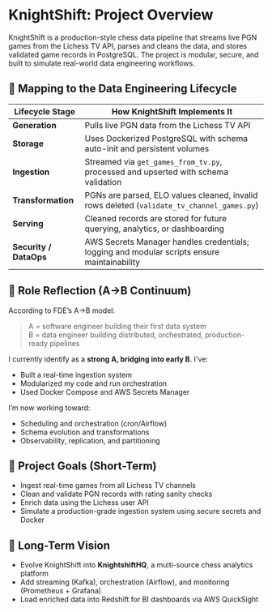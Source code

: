 # KnightShift: Project Overview

KnightShift is a production-style chess data pipeline that streams live PGN
games from the Lichess TV API, parses and cleans the data, and stores validated
game records in PostgreSQL. The project is modular, secure, and built to
simulate real-world data engineering workflows.

## 🔄 Mapping to the Data Engineering Lifecycle

| Lifecycle Stage        | How KnightShift Implements It |
|------------------------|-------------------------------|
| **Generation**         | Pulls live PGN data from the Lichess TV API |
| **Storage**            | Uses Dockerized PostgreSQL with schema auto-init and persistent volumes |
| **Ingestion**          | Streamed via `get_games_from_tv.py`, processed and upserted with schema validation |
| **Transformation**     | PGNs are parsed, ELO values cleaned, invalid rows deleted (`validate_tv_channel_games.py`) |
| **Serving**            | Cleaned records are stored for future querying, analytics, or dashboarding |
| **Security / DataOps** | AWS Secrets Manager handles credentials; logging and modular scripts ensure maintainability |

## 🧠 Role Reflection (A→B Continuum)

According to FDE’s A→B model:
> A = software engineer building their first data system  
> B = data engineer building distributed, orchestrated, production-ready pipelines

I currently identify as a **strong A, bridging into early B**. I've:
- Built a real-time ingestion system
- Modularized my code and run orchestration
- Used Docker Compose and AWS Secrets Manager

I’m now working toward:
- Scheduling and orchestration (cron/Airflow)
- Schema evolution and transformations
- Observability, replication, and partitioning

## 🎯 Project Goals (Short-Term)

- Ingest real-time games from all Lichess TV channels
- Clean and validate PGN records with rating sanity checks
- Enrich data using the Lichess user API
- Simulate a production-grade ingestion system using secure secrets and Docker

## 🔭 Long-Term Vision

- Evolve KnightShift into **KnightshiftHQ**, a multi-source chess analytics platform
- Add streaming (Kafka), orchestration (Airflow), and monitoring (Prometheus + Grafana)
- Load enriched data into Redshift for BI dashboards via AWS QuickSight
